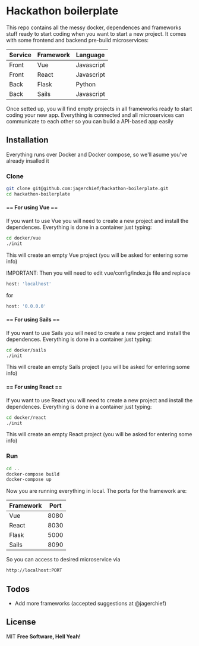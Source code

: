 # Hackathon boilerplate

This repo contains all the messy docker, dependences and frameworks stuff ready to start coding when you want to start a new project.
It comes with some frontend and backend pre-build microservices:

| Service | Framework | Language |
| ------ | ------ | ------ |
| Front | Vue | Javascript |
| Front | React | Javascript |
| Back | Flask | Python |
| Back | Sails | Javascript |


Once setted up, you will find empty projects in all frameworks ready to start coding your new app. 
Everything is connected and all microservices can communicate to each other so you can build a API-based app easily


## Installation

Everything runs over Docker and Docker compose, so we'll asume you've already insalled it

### Clone
```sh
git clone git@github.com:jagerchief/hackathon-boilerplate.git
cd hackathon-boilerplate
```
#### == For using Vue ==
If you want to use Vue you will need to create a new project and install the dependences. Everything is done in a container just typing:

```sh
cd docker/vue
./init
```
This will create an empty Vue project (you will be asked for entering some info)

IMPORTANT: Then you will need to edit vue/config/index.js file and replace
```sh
host: 'localhost'
```
for
```sh
host: '0.0.0.0'
```

#### == For using Sails ==
If you want to use Sails you will need to create a new project and install the dependences. Everything is done in a container just typing:

```sh
cd docker/sails
./init
```
This will create an empty Sails project (you will be asked for entering some info)


#### == For using React ==
If you want to use React you will need to create a new project and install the dependences. Everything is done in a container just typing:

```sh
cd docker/react
./init
```
This will create an empty React project (you will be asked for entering some info)



### Run

```sh
cd ..
docker-compose build
docker-compose up
```
Now you are running everything in local.
The ports for the framework are:

| Framework | Port |
| ------ | ------ |
| Vue | 8080 |
| React | 8030 |
| Flask | 5000 |
| Sails | 8090 |

So you can access to desired microservice via 
```sh
http://localhost:PORT
```






## Todos

 - Add more frameworks (accepted suggestions at @jagerchief)

License
----

MIT
**Free Software, Hell Yeah!**
